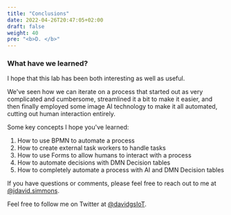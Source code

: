 ```yaml
---
title: "Conclusions"
date: 2022-04-26T20:47:05+02:00
draft: false
weight: 40
pre: "<b>D. </b>"
---
```


### What have we learned?

I hope that this lab has been both interesting as well as useful.

We've seen how we can iterate on a process that started out as very complicated and cumbersome, streamlined it a bit to make it easier, and then finally employed some image AI technology to make it all automated, cutting out human interaction entirely.

Some key concepts I hope you've learned:

1) How to use BPMN to automate a process
2) How to create external task workers to handle tasks
3) How to use Forms to allow humans to interact with a process
4) How to automate decisions with DMN Decision tables
5) How to completely automate a process with AI and DMN Decision tables

If you have questions or comments, please feel free to reach out to me at [@jdavid.simmons](mailto:david.simmons@camunda.com).

Feel free to follow me on Twitter at [@davidgsIoT](https://twitter.com/davidgsIoT).
